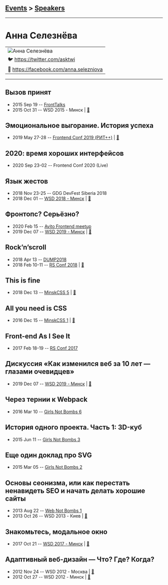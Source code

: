 ## [Events](../README.md) > [Speakers](../speakers.md)
---

# Анна Селезнёва

| |
| --- |
| ![Анна Селезнёва](https://avatars.io/twitter/asktwi/large)
| :bird:  [https:&#x2F;&#x2F;twitter.com&#x2F;asktwi](https://twitter.com/asktwi)
| :blue_book:  [https:&#x2F;&#x2F;facebook.com&#x2F;anna.selezniova](https://facebook.com/anna.selezniova)

---
## Вызов принят
- 2015 Sep 19 -- [FrontTalks](https://events.yandex.ru/lib/talks/3051/)    
- 2015 Oct 31 -- WSD 2015 - Минск  | [:notebook:](https://wsd.events/2015/10/31/pres/challenge/)  
## Эмоциональное выгорание. История успеха
- 2019 May 27-28 -- [Frontend Conf 2019 (РИТ++)](https://www.youtube.com/watch?v=OwR6l9t3bJc)  | [:notebook:](https://www.dropbox.com/sh/kg71jju3yvj5jqw/AADTbvta42VdsP-3mA-oECzQa/%D0%9A%D0%BE%D0%BD%D0%B3%D1%80%D0%B5%D1%81%D1%81-%D1%85%D0%BE%D0%BB%D0%BB/28.05/7.%D0%AD%D0%BC%D0%BE%D1%86%D0%B8%D0%BE%D0%BD%D0%B0%D0%BB%D1%8C%D0%BD%D0%BE%D0%B5%20%D0%B2%D1%8B%D0%B3%D0%BE%D1%80%D0%B0%D0%BD%D0%B8%D0%B5.%20%D0%98%D1%81%D1%82%D0%BE%D1%80%D0%B8%D1%8F%20%D1%83%D1%81%D0%BF%D0%B5%D1%85%D0%B0_%D0%90%D0%BD%D0%BD%D0%B0%20%D0%A1%D0%B5%D0%BB%D0%B5%D0%B7%D0%BD%D1%91%D0%B2%D0%B0_%D0%B2%D0%B5%D1%80.2.pptx?dl=0)  
## 2020: время хороших интерфейсов
- 2020 Sep 23-02 -- Frontend Conf 2020 (Live)    
## Язык жестов
- 2018 Nov 23-25 -- GDG DevFest Siberia 2018    
- 2018 Dec 01 -- [WSD 2018 - Минск](https://www.youtube.com/watch?v=w_QfEX4Ndf4)  | [:notebook:](https://wsd.events/2018/12/01/pres/gesture-lang/)  
## Фронтопс? Серьёзно?
- 2020 Feb 15 -- [Avito Frontend meetup](https://youtu.be/PCiKFnOFNvo)    
- 2019 Dec 07 -- [WSD 2019 - Минск](https://www.youtube.com/watch?v=yWPAW59e1AU)  | [:notebook:](https://wsd.events/2019/12/07/pres/frontops-really/)  
## Rock’n’scroll
- 2018 Apr 13 -- [DUMP2018](https://www.youtube.com/watch?v=MPDSBWAg0Do)    
- 2018 Feb 10-11 -- [RS Conf 2018](https://youtu.be/oBkcozjgtuA)  | [:notebook:](http://askd.rocks/pres/scroll/)  
## This is fine
- 2018 Dec 13 -- [MinskCSS 5](https://www.youtube.com/watch?v=rbJuveCPwdg)  | [:notebook:](http://askd.rocks/pres/minskcss-burnout/)  
## All you need is CSS
- 2016 Dec 15 -- [MinskCSS 1](https://www.youtube.com/watch?v=hwseJaIsoBw)  | [:notebook:](http://askd.rocks/pres/css/)  
## Front-end As I See It
- 2017 Feb 18-19 -- [RS Conf 2017](https://www.youtube.com/watch?v=B9SXHMei58c)    
## Дискуссия «Как изменился веб за 10 лет — глазами очевидцев»
- 2019 Dec 07 -- [WSD 2019 - Минск](https://www.youtube.com/watch?v=8MxhLXJi410)  | [:notebook:](https://wsd.events/2019/12/07/pres/10-years/)  
## Через тернии к Webpack
- 2016 Mar 10 -- [Girls Not Bombs 6](https://www.youtube.com/watch?v=K2E2IVTgkrI)    
## История одного проекта. Часть 1: 3D-куб
- 2015 Jun 11 -- [Girls Not Bombs 3](https://www.youtube.com/watch?v=MmQyL7H2ObI)    
## Еще один доклад про SVG
- 2015 Mar 05 -- [Girls Not Bombs 2](https://www.youtube.com/watch?v=aVlhxKkn5OE)    
## Основы сеонизма, или как перестать ненавидеть SEO и начать делать хорошие сайты
- 2013 Aug 22 -- [Web Not Bombs 1](https://www.youtube.com/watch?v=o2LNfXzVNnc)    
- 2013 Oct 26 -- WSD 2013 - Киев  | [:notebook:](https://wsd.events/2013/10/26/pres/seonism.pdf)  
## Знакомьтесь, модальное окно
- 2017 Oct 21 -- [WSD 2017 - Минск](https://www.youtube.com/watch?v=s6PI8pKQxgo)  | [:notebook:](https://wsd.events/2017/10/21/pres/meet-modal/)  
## Адаптивный веб-дизайн — Что? Где? Когда?
- 2012 Nov 24 -- WSD 2012 - Москва  | [:notebook:](https://wsd.events/2012/11/24/pres/responsive/)  
- 2012 Oct 27 -- WSD 2012 - Минск  | [:notebook:](https://wsd.events/2012/10/27/pres/adaptive-design/)  

